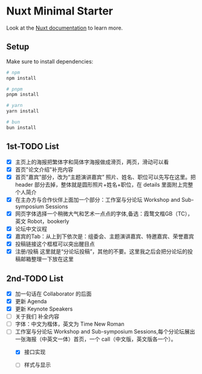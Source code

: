 # Nuxt Minimal Starter

Look at the [Nuxt documentation](https://nuxt.com/docs/getting-started/introduction) to learn more.

## Setup

Make sure to install dependencies:

```bash
# npm
npm install

# pnpm
pnpm install

# yarn
yarn install

# bun
bun install
```

## 1st-TODO List

 - [x] 主页上的海报把繁体字和简体字海报做成滑页，两页，滑动可以看
 - [x] 首页"论文介绍"补充内容
 - [x] 首页"嘉宾"部分，改为“主题演讲嘉宾” 照片、姓名、职位可以先写在这里。把 header 部分去掉，整体就是圆形照片+姓名+职位，在 details 里面附上完整个人简介
 - [x] 在主办方与合作伙伴上面加一个部分：工作室与分论坛 Workshop and Sub-symposium Sessions
 - [x] 网页字体选择一个稍微大气和艺术一点点的字体,备选：霞鹜文楷GB（TC），英文 Robot，bookerly
 - [x] 论坛中文议程
 - [x] 嘉宾的Tab：从上到下依次是：组委会、主题演讲嘉宾、特邀嘉宾、荣誉嘉宾
 - [x] 投稿链接这个框框可以突出醒目点
 - [x] 注册/投稿 这里就是“分论坛投稿”，其他的不要。这里我之后会把分论坛的投稿邮箱整理一下放在这里

## 2nd-TODO List
 - [x] 加一句话在 Collaborator 的后面
 - [x] 更新 Agenda
 - [x] 更新 Keynote Speakers 
 - [ ] 关于我们 补全内容
 - [ ] 字体：中文为楷体，英文为 Time New Roman
 - [ ] 工作室与分论坛 Workshop and Sub-symposium Sessions,每个分论坛展出一张海报（中英文一体）首页，一个 call（中文版，英文版各一个）。
    - [x] 接口实现
    - [ ] 样式与显示

